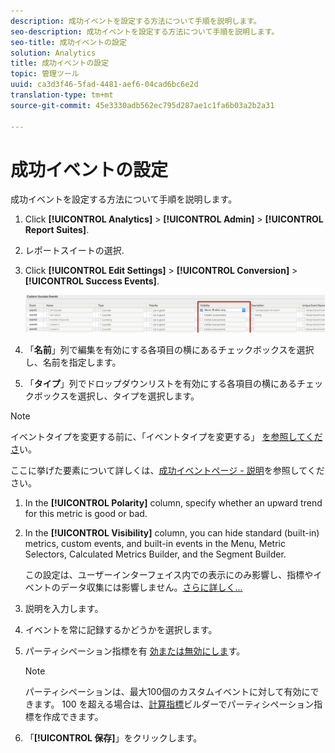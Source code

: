 ```yaml
---
description: 成功イベントを設定する方法について手順を説明します。
seo-description: 成功イベントを設定する方法について手順を説明します。
seo-title: 成功イベントの設定
solution: Analytics
title: 成功イベントの設定
topic: 管理ツール
uuid: ca3d3f46-5fad-4481-aef6-04cad6bc6e2d
translation-type: tm+mt
source-git-commit: 45e3330adb562ec795d287ae1c1fa6b03a2b2a31

---
```



# 成功イベントの設定

成功イベントを設定する方法について手順を説明します。

1. Click **[!UICONTROL Analytics]** &gt; **[!UICONTROL Admin]** &gt; **[!UICONTROL Report Suites]**.
1. レポートスイートの選択.
1. Click **[!UICONTROL Edit Settings]** &gt; **[!UICONTROL Conversion]** &gt; **[!UICONTROL Success Events]**.

   ![手順の結果](assets/success_event_page.png)

1.  「**名前**」列で編集を有効にする各項目の横にあるチェックボックスを選択し、名前を指定します。
1.  「**タイプ**」列でドロップダウンリストを有効にする各項目の横にあるチェックボックスを選択し、タイプを選択します。

   >[!NOTE]
   >
   >イベントタイプを変更する前に、「イベントタイプを変更する」 [を参照してくださ](/help/admin/admin/c-success-events/event-type.md)い。

   ここに挙げた要素について詳しくは、[成功イベントページ - 説明](/help/admin/admin/c-success-events/success-event.md)を参照してください。

1. In the **[!UICONTROL Polarity]** column, specify whether an upward trend for this metric is good or bad.
1. In the **[!UICONTROL Visibility]** column, you can hide standard (built-in) metrics, custom events, and built-in events in the Menu, Metric Selectors, Calculated Metrics Builder, and the Segment Builder.

   この設定は、ユーザーインターフェイス内での表示にのみ影響し、指標やイベントのデータ収集には影響しません。[さらに詳しく...](/help/admin/admin/metric-visibility.md)
1. 説明を入力します。
1. イベントを常に記録するかどうかを選択します。
1. パーティシペーション指標を有 [効または無効にしま](/help/components/c-variables/c-metrics/metrics-participation.md)す。

   >[!NOTE]
   >
   >パーティシペーションは、最大100個のカスタムイベントに対して有効にできます。 100 を超える場合は、[計算指標](https://marketing.adobe.com/resources/help/en_US/analytics/calcmetrics/participation_metric.html)ビルダーでパーティシペーション指標を作成できます。

1. 「**[!UICONTROL 保存]**」をクリックします。

